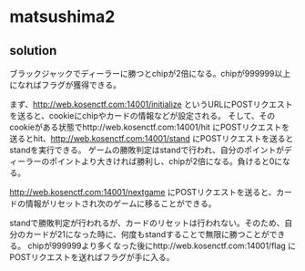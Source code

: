 # matsushima2

## solution

ブラックジャックでディーラーに勝つとchipが2倍になる。chipが999999以上になればフラグが獲得できる。

まず、http://web.kosenctf.com:14001/initialize というURLにPOSTリクエストを送ると、cookieにchipやカードの情報などが設定される。
そして、そのcookieがある状態でhttp://web.kosenctf.com:14001/hit にPOSTリクエストを送るとhit、http://web.kosenctf.com:14001/stand にPOSTリクエストを送るとstandを実行できる。
ゲームの勝敗判定はstandで行われ、自分のポイントがディーラーのポイントより大きければ勝利し、chipが2倍になる。負けると0になる。

http://web.kosenctf.com:14001/nextgame にPOSTリクエストを送ると、カードの情報がリセットされ次のゲームに移ることができる。

standで勝敗判定が行われるが、カードのリセットは行われない。そのため、自分のカードが21になった時に、何度もstandすることで無限に勝つことができる。
chipが999999より多くなった後にhttp://web.kosenctf.com:14001/flag にPOSTリクエストを送ればフラグが手に入る。
